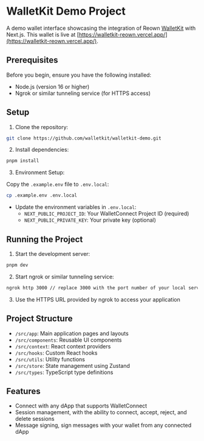 # WalletKit Demo Project

A demo wallet interface showcasing the integration of Reown [WalletKit](https://docs.reown.com/walletkit/web/usage) with Next.js. This wallet is live at [https://walletkit-reown.vercel.app/](https://walletkit-reown.vercel.app/).

## Prerequisites

Before you begin, ensure you have the following installed:
- Node.js (version 16 or higher)
- Ngrok or similar tunneling service (for HTTPS access)

## Setup

1. Clone the repository:

```bash
git clone https://github.com/walletkit/walletkit-demo.git
```

2. Install dependencies:

```bash
pnpm install
```

3. Environment Setup:

Copy the `.example.env` file to `.env.local`:

```bash
cp .example.env .env.local
```

- Update the environment variables in `.env.local`:
  - `NEXT_PUBLIC_PROJECT_ID`: Your WalletConnect Project ID (required)
  - `NEXT_PUBLIC_PRIVATE_KEY`: Your private key (optional)

## Running the Project

1. Start the development server:

```bash
pnpm dev
```

2. Start ngrok or similar tunneling service:

```bash
ngrok http 3000 // replace 3000 with the port number of your local server
```

3. Use the HTTPS URL provided by ngrok to access your application

## Project Structure

- `/src/app`: Main application pages and layouts
- `/src/components`: Reusable UI components
- `/src/context`: React context providers
- `/src/hooks`: Custom React hooks
- `/src/utils`: Utility functions
- `/src/store`: State management using Zustand
- `/src/types`: TypeScript type definitions

## Features

- Connect with any dApp that supports WalletConnect
- Session management, with the ability to connect, accept, reject, and delete sessions
- Message signing, sign messages with your wallet from any connected dApp



